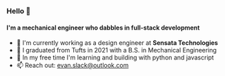 ### Hello 👋

#### I'm a mechanical engineer who dabbles in full-stack development

- 🏢 I'm currently working as a design engineer at **Sensata Technologies**
- 🧾 I graduated from Tufts in 2021 with a B.S. in Mechanical Engineering
- 🌱 In my free time I'm learning and building with python and javascript
- 📫 Reach out: [evan.slack@outlook.com](evan.slack@outlook.com)
